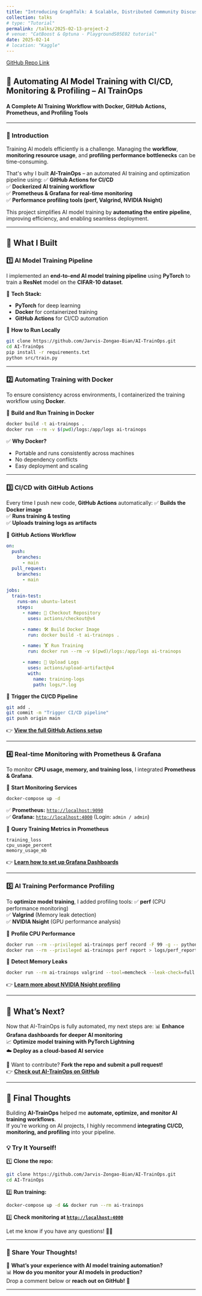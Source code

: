 ```yaml
---
title: "Introducing GraphTalk: A Scalable, Distributed Community Discussion Platform"
collection: talks
# type: "Tutorial"
permalink: /talks/2025-02-13-project-2
# venue: "CatBoost & Optuna - PlaygroundS05E02 tutorial"
date: 2025-02-14
# location: "Kaggle"
---
```


[GitHub Repo Link](https://github.com/Jarvis-Zongao-Bian/AI-TrainOps)

## **🚀 Automating AI Model Training with CI/CD, Monitoring & Profiling – AI TrainOps**
#### **A Complete AI Training Workflow with Docker, GitHub Actions, Prometheus, and Profiling Tools**

---

### **📌 Introduction**
Training AI models efficiently is a challenge. Managing the **workflow**, **monitoring resource usage**, and **profiling performance bottlenecks** can be time-consuming.  

That's why I built **AI-TrainOps** – an automated AI training and optimization pipeline using:
✅ **GitHub Actions for CI/CD**  
✅ **Dockerized AI training workflow**  
✅ **Prometheus & Grafana for real-time monitoring**  
✅ **Performance profiling tools (perf, Valgrind, NVIDIA Nsight)**  

This project simplifies AI model training by **automating the entire pipeline**, improving efficiency, and enabling seamless deployment.

---

## **🚀 What I Built**
### **1️⃣ AI Model Training Pipeline**
I implemented an **end-to-end AI model training pipeline** using **PyTorch** to train a **ResNet** model on the **CIFAR-10 dataset**.

🔹 **Tech Stack:**  
- **PyTorch** for deep learning  
- **Docker** for containerized training  
- **GitHub Actions** for CI/CD automation  

📌 **How to Run Locally**
```bash
git clone https://github.com/Jarvis-Zongao-Bian/AI-TrainOps.git
cd AI-TrainOps
pip install -r requirements.txt
python src/train.py
```

---

### **2️⃣ Automating Training with Docker**
To ensure consistency across environments, I containerized the training workflow using **Docker**.

📌 **Build and Run Training in Docker**
```bash
docker build -t ai-trainops .
docker run --rm -v $(pwd)/logs:/app/logs ai-trainops
```

✅ **Why Docker?**
- Portable and runs consistently across machines  
- No dependency conflicts  
- Easy deployment and scaling  

---

### **3️⃣ CI/CD with GitHub Actions**
Every time I push new code, **GitHub Actions** automatically:
✅ **Builds the Docker image**  
✅ **Runs training & testing**  
✅ **Uploads training logs as artifacts**  

📌 **GitHub Actions Workflow**
```yaml
on:
  push:
    branches:
      - main
  pull_request:
    branches:
      - main

jobs:
  train-test:
    runs-on: ubuntu-latest
    steps:
      - name: 🚀 Checkout Repository
        uses: actions/checkout@v4

      - name: 🛠️ Build Docker Image
        run: docker build -t ai-trainops .

      - name: 🏋️ Run Training
        run: docker run --rm -v $(pwd)/logs:/app/logs ai-trainops

      - name: 📂 Upload Logs
        uses: actions/upload-artifact@v4
        with:
          name: training-logs
          path: logs/*.log
```

📌 **Trigger the CI/CD Pipeline**
```bash
git add .
git commit -m "Trigger CI/CD pipeline"
git push origin main
```
👉 **[View the full GitHub Actions setup](https://github.com/Jarvis-Zongao-Bian/AI-TrainOps)**

---

### **4️⃣ Real-time Monitoring with Prometheus & Grafana**
To monitor **CPU usage, memory, and training loss**, I integrated **Prometheus & Grafana**.

📌 **Start Monitoring Services**
```bash
docker-compose up -d
```

✅ **Prometheus:** [`http://localhost:9090`](http://localhost:9090)  
✅ **Grafana:** [`http://localhost:4000`](http://localhost:4000) (Login: `admin / admin`)  

📌 **Query Training Metrics in Prometheus**
```
training_loss
cpu_usage_percent
memory_usage_mb
```

👉 **[Learn how to set up Grafana Dashboards](https://grafana.com/grafana/dashboards/)**

---

### **5️⃣ AI Training Performance Profiling**
To **optimize model training**, I added profiling tools:
✅ **perf** (CPU performance monitoring)  
✅ **Valgrind** (Memory leak detection)  
✅ **NVIDIA Nsight** (GPU performance analysis)  

📌 **Profile CPU Performance**
```bash
docker run --rm --privileged ai-trainops perf record -F 99 -g -- python3 src/train.py
docker run --rm --privileged ai-trainops perf report > logs/perf_report.txt
```

📌 **Detect Memory Leaks**
```bash
docker run --rm ai-trainops valgrind --tool=memcheck --leak-check=full python3 src/train.py > logs/valgrind_report.txt
```

👉 **[Learn more about NVIDIA Nsight profiling](https://developer.nvidia.com/nsight-systems)**

---

## **🎯 What’s Next?**
Now that AI-TrainOps is fully automated, my next steps are:
📊 **Enhance Grafana dashboards for deeper AI monitoring**  
📈 **Optimize model training with PyTorch Lightning**  
☁️ **Deploy as a cloud-based AI service**  

🚀 Want to contribute? **Fork the repo and submit a pull request!**  
👉 **[Check out AI-TrainOps on GitHub](https://github.com/Jarvis-Zongao-Bian/AI-TrainOps)**  

---

## **📌 Final Thoughts**
Building **AI-TrainOps** helped me **automate, optimize, and monitor AI training workflows**.  
If you're working on AI projects, I highly recommend **integrating CI/CD, monitoring, and profiling** into your pipeline.  

### **💡 Try It Yourself!**
1️⃣ **Clone the repo:**  
```bash
git clone https://github.com/Jarvis-Zongao-Bian/AI-TrainOps.git
cd AI-TrainOps
```
2️⃣ **Run training:**  
```bash
docker-compose up -d && docker run --rm ai-trainops
```
3️⃣ **Check monitoring at [`http://localhost:4000`](http://localhost:4000)**  

Let me know if you have any questions! 🚀✨

---

### **📌 Share Your Thoughts!**
🤖 **What’s your experience with AI model training automation?**  
📊 **How do you monitor your AI models in production?**  
Drop a comment below or **reach out on GitHub!** 🚀  

---
